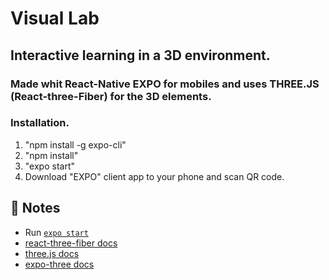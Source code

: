 # Visual Lab   
## Interactive learning in a 3D environment.   
### Made whit React-Native EXPO for mobiles and uses THREE.JS (React-three-Fiber) for the 3D elements.   
   
### Installation.   
1. "npm install -g expo-cli"   
2. "npm install"
3. "expo start"   
3. Download "EXPO" client app to your phone and scan QR code.   


## 📝 Notes

- Run [`expo start`](https://docs.expo.io/versions/latest/workflow/expo-cli/)
- [react-three-fiber docs](https://github.com/react-spring/react-three-fiber)
- [three.js docs](https://threejs.org/docs/)
- [expo-three docs](https://github.com/expo/expo-three)
